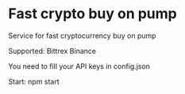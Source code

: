 # Fast crypto buy on pump
Service for fast cryptocurrency buy on pump

Supported:
Bittrex
Binance

You need to fill your API keys in config.json

Start:
npm start
